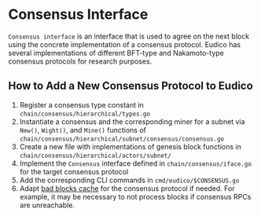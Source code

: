 # Consensus Interface

`Consensus interface` is an interface that is used to agree on the next block using the concrete implementation of a consensus protocol.
Eudico has several implementations of different BFT-type and Nakamoto-type consensus protocols for research purposes. 

## How to Add a New Consensus Protocol to Eudico
1. Register a consensus type constant in `chain/consensus/hierarchical/types.go`
2. Instantiate a consensus and the corresponding miner for a subnet via `New()`, `Wight()`, and `Mine()` functions of `chain/consensus/hierarchical/subnet/consensus/consensus.go`
3. Create a new file with implementations of genesis block functions in `chain/consensus/hierarchical/actors/subnet/`
4. Implement the `Consensus` interface defined in `chain/consensus/iface.go` for the target consensus protocol
5. Add the corresponding CLI commands in `cmd/eudico/$CONSENSUS.go`
6. Adapt [bad blocks cache](https://github.com/filecoin-project/eudico/blob/0306742e553f6bd6260332b501bb65a5bfc16a76/chain/sync.go#L725) for the consensus protocol if needed.
   For example, it may be necessary to not process blocks if consensus RPCs are unreachable.

